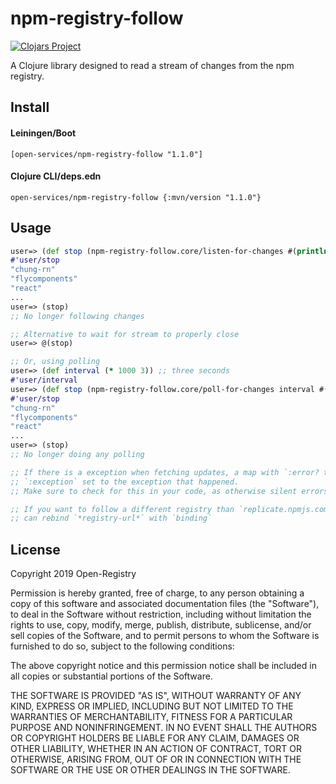 # npm-registry-follow

[![Clojars Project](https://img.shields.io/clojars/v/open-services/npm-registry-follow.svg)](https://clojars.org/open-services/npm-registry-follow)

A Clojure library designed to read a stream of changes from the
npm registry.

## Install

#### Leiningen/Boot
```
[open-services/npm-registry-follow "1.1.0"]
```

#### Clojure CLI/deps.edn
```
open-services/npm-registry-follow {:mvn/version "1.1.0"}
```

## Usage

```clojure
user=> (def stop (npm-registry-follow.core/listen-for-changes #(println %)))
#'user/stop
"chung-rn"
"flycomponents"
"react"
...
user=> (stop)
;; No longer following changes

;; Alternative to wait for stream to properly close
user=> @(stop)

;; Or, using polling
user=> (def interval (* 1000 3)) ;; three seconds
#'user/interval
user=> (def stop (npm-registry-follow.core/poll-for-changes interval #(println %)))
#'user/stop
"chung-rn"
"flycomponents"
"react"
...
user=> (stop)
;; No longer doing any polling

;; If there is a exception when fetching updates, a map with `:error? true` and
;; `:exception` set to the exception that happened.
;; Make sure to check for this in your code, as otherwise silent errors can happen

;; If you want to follow a different registry than `replicate.npmjs.com`, you
;; can rebind `*registry-url*` with `binding`
```

## License

Copyright 2019 Open-Registry

Permission is hereby granted, free of charge, to any person obtaining a copy of this software and associated documentation files (the "Software"), to deal in the Software without restriction, including without limitation the rights to use, copy, modify, merge, publish, distribute, sublicense, and/or sell copies of the Software, and to permit persons to whom the Software is furnished to do so, subject to the following conditions:

The above copyright notice and this permission notice shall be included in all copies or substantial portions of the Software.

THE SOFTWARE IS PROVIDED "AS IS", WITHOUT WARRANTY OF ANY KIND, EXPRESS OR IMPLIED, INCLUDING BUT NOT LIMITED TO THE WARRANTIES OF MERCHANTABILITY, FITNESS FOR A PARTICULAR PURPOSE AND NONINFRINGEMENT. IN NO EVENT SHALL THE AUTHORS OR COPYRIGHT HOLDERS BE LIABLE FOR ANY CLAIM, DAMAGES OR OTHER LIABILITY, WHETHER IN AN ACTION OF CONTRACT, TORT OR OTHERWISE, ARISING FROM, OUT OF OR IN CONNECTION WITH THE SOFTWARE OR THE USE OR OTHER DEALINGS IN THE SOFTWARE.
